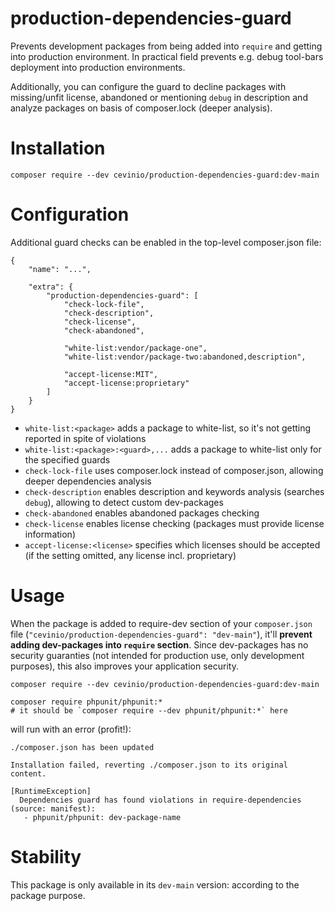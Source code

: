 # production-dependencies-guard

Prevents development packages from being added into `require` and getting into production environment. In practical field 
prevents e.g. debug tool-bars deployment into production environments.

Additionally, you can configure the guard to decline packages with missing/unfit license, abandoned or mentioning `debug` 
in description and analyze packages on basis of composer.lock (deeper analysis).

# Installation

`composer require --dev cevinio/production-dependencies-guard:dev-main`

# Configuration

Additional guard checks can be enabled in the top-level composer.json file:
```
{
    "name": "...",

    "extra": {
        "production-dependencies-guard": [
            "check-lock-file",
            "check-description",
            "check-license",
            "check-abandoned",
            
            "white-list:vendor/package-one",
            "white-list:vendor/package-two:abandoned,description",
            
            "accept-license:MIT",
            "accept-license:proprietary"
        ]
    }
}
```

- `white-list:<package>` adds a package to white-list, so it's not getting reported in spite of violations
- `white-list:<package>:<guard>,...` adds a package to white-list only for the specified guards
- `check-lock-file` uses composer.lock instead of composer.json, allowing deeper dependencies analysis
- `check-description` enables description and keywords analysis (searches `debug`), allowing to detect custom dev-packages
- `check-abandoned` enables abandoned packages checking
- `check-license` enables license checking (packages must provide license information)
- `accept-license:<license>` specifies which licenses should be accepted (if the setting omitted, any license incl. proprietary)

# Usage

When the package is added to require-dev section of your `composer.json` file (`"cevinio/production-dependencies-guard": "dev-main"`),
it'll **prevent adding dev-packages into `require` section**. Since dev-packages has no security guaranties 
(not intended for production use, only development purposes), this also improves your application security.

```
composer require --dev cevinio/production-dependencies-guard:dev-main

composer require phpunit/phpunit:*
# it should be `composer require --dev phpunit/phpunit:*` here
```

will run with an error (profit!):

```
./composer.json has been updated

Installation failed, reverting ./composer.json to its original content.

[RuntimeException]                                                                   
  Dependencies guard has found violations in require-dependencies (source: manifest):  
   - phpunit/phpunit: dev-package-name
```

# Stability

This package is only available in its `dev-main` version: according to the package purpose.